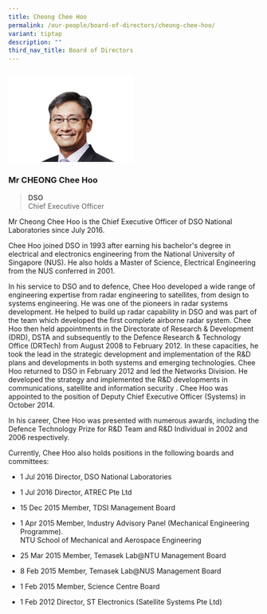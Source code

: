 ```yaml
---
title: Cheong Chee Hoo
permalink: /our-people/board-of-directors/cheong-chee-hoo/
variant: tiptap
description: ""
third_nav_title: Board of Directors
---
```

<p></p>
<h3></h3>
<div class="isomer-image-wrapper">
<img style="width: 50%;" height="auto" width="100%" alt="" src="/images/Chee_Hoo.jpg">
</div>
<h3><strong>Mr CHEONG Chee Hoo</strong></h3>
<blockquote>
<p><strong>DSO</strong>
<br>Chief Executive Officer</p>
</blockquote>
<p>Mr Cheong Chee Hoo is the Chief Executive Officer of DSO National Laboratories
since July 2016.</p>
<p>Chee Hoo joined DSO in 1993 after earning his bachelor's degree in electrical
and electronics engineering from the National University of Singapore (NUS).
He also holds a Master of Science, Electrical Engineering from the NUS
conferred in 2001.</p>
<p>In his service to DSO and to defence, Chee Hoo developed a wide range
of engineering expertise from radar engineering to satellites, from design
to systems engineering. He was one of the pioneers in radar systems development.
He helped to build up radar capability in DSO and was part of the team
which developed the first complete airborne radar system. Chee Hoo then
held appointments in the Directorate of Research &amp; Development (DRD),
DSTA and subsequently to the Defence Research &amp; Technology Office (DRTech)
from August 2008 to February 2012. In these capacities, he took the lead
in the strategic development and implementation of the R&amp;D plans and
developments in both systems and emerging technologies. Chee Hoo returned
to DSO in February 2012 and led the Networks Division. He developed the
strategy and implemented the R&amp;D developments in communications, satellite
and information security . Chee Hoo was appointed to the position of Deputy
Chief Executive Officer (Systems) in October 2014.</p>
<p>In his career, Chee Hoo was presented with numerous awards, including
the Defence Technology Prize for R&amp;D Team and R&amp;D Individual in
2002 and 2006 respectively.</p>
<p>Currently, Chee Hoo also holds positions in the following boards and committees:</p>
<ul data-tight="true" class="tight">
<li>
<p>1 Jul 2016 Director, DSO National Laboratories</p>
</li>
<li>
<p>1 Jul 2016 Director, ATREC Pte Ltd</p>
</li>
<li>
<p>15 Dec 2015 Member, TDSI Management Board</p>
</li>
<li>
<p>1 Apr 2015 Member, Industry Advisory Panel (Mechanical Engineering Programme).
<br>NTU School of Mechanical and Aerospace Engineering</p>
</li>
<li>
<p>25 Mar 2015 Member, Temasek Lab@NTU Management Board</p>
</li>
<li>
<p>8 Feb 2015 Member, Temasek Lab@NUS Management Board</p>
</li>
<li>
<p>1 Feb 2015 Member, Science Centre Board</p>
</li>
<li>
<p>1 Feb 2012 Director, ST Electronics (Satellite Systems Pte Ltd)</p>
</li>
</ul>
<p></p>
